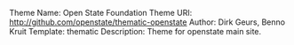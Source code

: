 Theme Name: Open State Foundation
Theme URI: http://github.com/openstate/thematic-openstate
Author: Dirk Geurs, Benno Kruit
Template: thematic
Description: Theme for openstate main site.